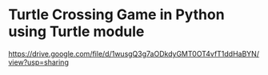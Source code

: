 # Turtle Crossing Game in Python using Turtle module

https://drive.google.com/file/d/1wusgQ3g7aODkdyGMT0OT4vfT1ddHaBYN/view?usp=sharing

